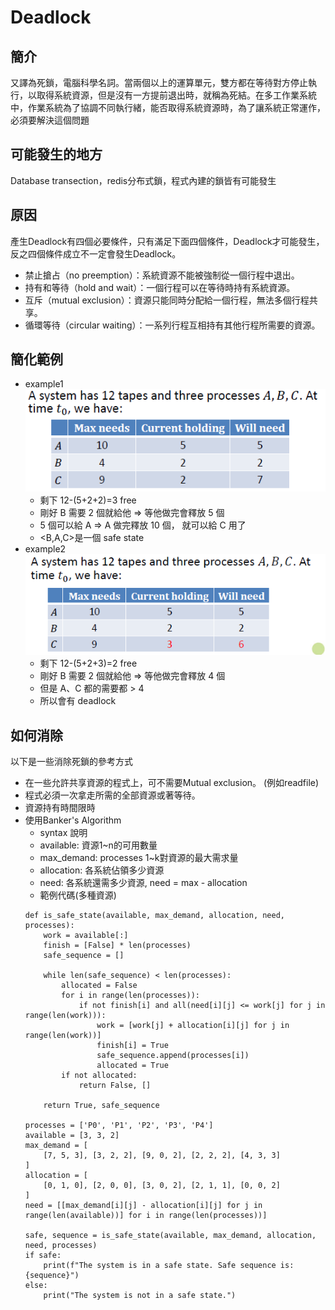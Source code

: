 # Deadlock 

## 簡介
又譯為死鎖，電腦科學名詞。當兩個以上的運算單元，雙方都在等待對方停止執行，以取得系統資源，但是沒有一方提前退出時，就稱為死結。在多工作業系統中，作業系統為了協調不同執行緒，能否取得系統資源時，為了讓系統正常運作，必須要解決這個問題

## 可能發生的地方

Database transection，redis分布式鎖，程式內建的鎖皆有可能發生

## 原因
產生Deadlock有四個必要條件，只有滿足下面四個條件，Deadlock才可能發生，反之四個條件成立不一定會發生Deadlock。

+ 禁止搶占（no preemption）：系統資源不能被強制從一個行程中退出。
+ 持有和等待（hold and wait）：一個行程可以在等待時持有系統資源。
+ 互斥（mutual exclusion）：資源只能同時分配給一個行程，無法多個行程共享。
+ 循環等待（circular waiting）：一系列行程互相持有其他行程所需要的資源。

## 簡化範例
+ example1
    ![alt text](c1ScbyI.png)
    + 剩下 12-(5+2+2)=3 free
    + 剛好 B 需要 2 個就給他 => 等他做完會釋放 5 個
    + 5 個可以給 A => A 做完釋放 10 個， 就可以給 C 用了
    + <B,A,C>是一個 safe state
+ example2
    ![alt text](0ZzUEU6.png)
    + 剩下 12-(5+2+3)=2 free
    + 剛好 B 需要 2 個就給他 => 等他做完會釋放 4 個
    + 但是 A、C 都的需要都 > 4
    + 所以會有 deadlock

## 如何消除
以下是一些消除死鎖的參考方式

+ 在一些允許共享資源的程式上，可不需要Mutual exclusion。 (例如readfile)
+ 程式必須一次拿走所需的全部資源或著等待。
+ 資源持有時間限時
+ 使用Banker's Algorithm
    + syntax 說明
    + available: 資源1~n的可用數量
    + max_demand: processes 1~k對資源的最大需求量
    + allocation: 各系統佔領多少資源
    + need: 各系統還需多少資源, need = max - allocation
    + 範例代碼(多種資源)
    ```
    def is_safe_state(available, max_demand, allocation, need, processes):
        work = available[:]
        finish = [False] * len(processes)
        safe_sequence = []

        while len(safe_sequence) < len(processes):
            allocated = False
            for i in range(len(processes)):
                if not finish[i] and all(need[i][j] <= work[j] for j in range(len(work))):
                    work = [work[j] + allocation[i][j] for j in range(len(work))]
                    finish[i] = True
                    safe_sequence.append(processes[i])
                    allocated = True
            if not allocated:
                return False, []
        
        return True, safe_sequence

    processes = ['P0', 'P1', 'P2', 'P3', 'P4']
    available = [3, 3, 2]
    max_demand = [
        [7, 5, 3], [3, 2, 2], [9, 0, 2], [2, 2, 2], [4, 3, 3]
    ]
    allocation = [
        [0, 1, 0], [2, 0, 0], [3, 0, 2], [2, 1, 1], [0, 0, 2]
    ]
    need = [[max_demand[i][j] - allocation[i][j] for j in range(len(available))] for i in range(len(processes))]

    safe, sequence = is_safe_state(available, max_demand, allocation, need, processes)
    if safe:
        print(f"The system is in a safe state. Safe sequence is: {sequence}")
    else:
        print("The system is not in a safe state.")
    ```


